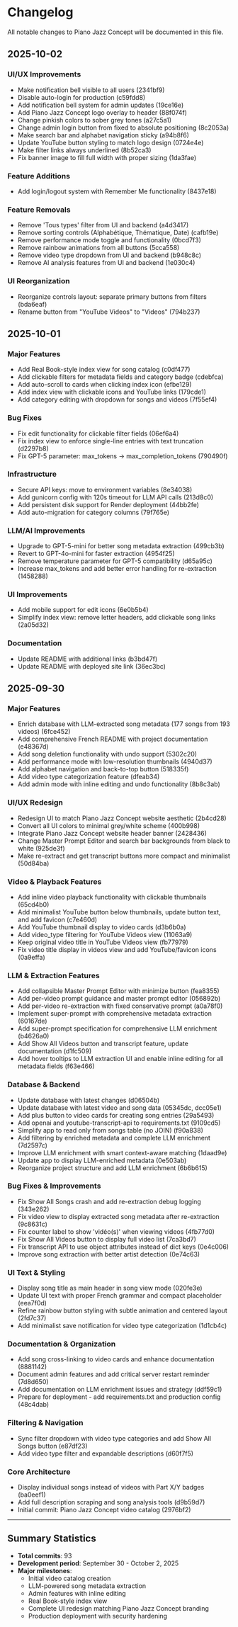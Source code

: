 # Changelog

All notable changes to Piano Jazz Concept will be documented in this file.

## 2025-10-02

### UI/UX Improvements
- Make notification bell visible to all users (2341bf9)
- Disable auto-login for production (c59fdd8)
- Add notification bell system for admin updates (19ce16e)
- Add Piano Jazz Concept logo overlay to header (88f074f)
- Change pinkish colors to sober grey tones (a27c5a1)
- Change admin login button from fixed to absolute positioning (8c2053a)
- Make search bar and alphabet navigation sticky (a94b8f6)
- Update YouTube button styling to match logo design (0724e4e)
- Make filter links always underlined (8b52ca3)
- Fix banner image to fill full width with proper sizing (1da3fae)

### Feature Additions
- Add login/logout system with Remember Me functionality (8437e18)

### Feature Removals
- Remove 'Tous types' filter from UI and backend (a4d3417)
- Remove sorting controls (Alphabétique, Thématique, Date) (cafb19e)
- Remove performance mode toggle and functionality (0bcd7f3)
- Remove rainbow animations from all buttons (5cca558)
- Remove video type dropdown from UI and backend (b948c8c)
- Remove AI analysis features from UI and backend (1e030c4)

### UI Reorganization
- Reorganize controls layout: separate primary buttons from filters (bda6eaf)
- Rename button from "YouTube Videos" to "Videos" (794b237)

## 2025-10-01

### Major Features
- Add Real Book-style index view for song catalog (c0df477)
- Add clickable filters for metadata fields and category badge (cdebfca)
- Add auto-scroll to cards when clicking index icon (efbe129)
- Add index view with clickable icons and YouTube links (179cde1)
- Add category editing with dropdown for songs and videos (7f55ef4)

### Bug Fixes
- Fix edit functionality for clickable filter fields (06ef6a4)
- Fix index view to enforce single-line entries with text truncation (d2297b8)
- Fix GPT-5 parameter: max_tokens → max_completion_tokens (790490f)

### Infrastructure
- Secure API keys: move to environment variables (8e34038)
- Add gunicorn config with 120s timeout for LLM API calls (213d8c0)
- Add persistent disk support for Render deployment (44bb2fe)
- Add auto-migration for category columns (79f765e)

### LLM/AI Improvements
- Upgrade to GPT-5-mini for better song metadata extraction (499cb3b)
- Revert to GPT-4o-mini for faster extraction (4954f25)
- Remove temperature parameter for GPT-5 compatibility (d65a95c)
- Increase max_tokens and add better error handling for re-extraction (1458288)

### UI Improvements
- Add mobile support for edit icons (6e0b5b4)
- Simplify index view: remove letter headers, add clickable song links (2a05d32)

### Documentation
- Update README with additional links (b3bd47f)
- Update README with deployed site link (36ec3bc)

## 2025-09-30

### Major Features
- Enrich database with LLM-extracted song metadata (177 songs from 193 videos) (6fce452)
- Add comprehensive French README with project documentation (e48367d)
- Add song deletion functionality with undo support (5302c20)
- Add performance mode with low-resolution thumbnails (4940d37)
- Add alphabet navigation and back-to-top button (518335f)
- Add video type categorization feature (dfeab34)
- Add admin mode with inline editing and undo functionality (8b8c3ab)

### UI/UX Redesign
- Redesign UI to match Piano Jazz Concept website aesthetic (2b4cd28)
- Convert all UI colors to minimal grey/white scheme (400b998)
- Integrate Piano Jazz Concept website header banner (2428436)
- Change Master Prompt Editor and search bar backgrounds from black to white (925de3f)
- Make re-extract and get transcript buttons more compact and minimalist (50d84ba)

### Video & Playback Features
- Add inline video playback functionality with clickable thumbnails (65cd4b0)
- Add minimalist YouTube button below thumbnails, update button text, and add favicon (c7e460d)
- Add YouTube thumbnail display to video cards (d3b6b0a)
- Add video_type filtering for YouTube Videos view (11063a9)
- Keep original video title in YouTube Videos view (fb77979)
- Fix video title display in videos view and add YouTube/favicon icons (0a9effa)

### LLM & Extraction Features
- Add collapsible Master Prompt Editor with minimize button (fea8355)
- Add per-video prompt guidance and master prompt editor (056892b)
- Add per-video re-extraction with fixed conservative prompt (a0a78f0)
- Implement super-prompt with comprehensive metadata extraction (60167de)
- Add super-prompt specification for comprehensive LLM enrichment (b4626a0)
- Add Show All Videos button and transcript feature, update documentation (d1fc509)
- Add hover tooltips to LLM extraction UI and enable inline editing for all metadata fields (f63e466)

### Database & Backend
- Update database with latest changes (d06504b)
- Update database with latest video and song data (05345dc, dcc05e1)
- Add plus button to video cards for creating song entries (29a5493)
- Add openai and youtube-transcript-api to requirements.txt (9109cd5)
- Simplify app to read only from songs table (no JOIN) (f90a838)
- Add filtering by enriched metadata and complete LLM enrichment (7d2597c)
- Improve LLM enrichment with smart context-aware matching (1daad9e)
- Update app to display LLM-enriched metadata (0e503ab)
- Reorganize project structure and add LLM enrichment (6b6b615)

### Bug Fixes & Improvements
- Fix Show All Songs crash and add re-extraction debug logging (343e262)
- Fix video view to display extracted song metadata after re-extraction (9c8631c)
- Fix counter label to show 'vidéo(s)' when viewing videos (4fb77d0)
- Fix Show All Videos button to display full video list (7ca3bd7)
- Fix transcript API to use object attributes instead of dict keys (0e4c006)
- Improve song extraction with better artist detection (0e74c63)

### UI Text & Styling
- Display song title as main header in song view mode (020fe3e)
- Update UI text with proper French grammar and compact placeholder (eea7f0d)
- Refine rainbow button styling with subtle animation and centered layout (2fd7c37)
- Add minimalist save notification for video type categorization (1d1cb4c)

### Documentation & Organization
- Add song cross-linking to video cards and enhance documentation (8881142)
- Document admin features and add critical server restart reminder (7d8d650)
- Add documentation on LLM enrichment issues and strategy (ddf59c1)
- Prepare for deployment - add requirements.txt and production config (48c4dab)

### Filtering & Navigation
- Sync filter dropdown with video type categories and add Show All Songs button (e87df23)
- Add video type filter and expandable descriptions (d60f7f5)

### Core Architecture
- Display individual songs instead of videos with Part X/Y badges (ba0eef1)
- Add full description scraping and song analysis tools (d9b59d7)
- Initial commit: Piano Jazz Concept video catalog (2976bf2)

---

## Summary Statistics

- **Total commits**: 93
- **Development period**: September 30 - October 2, 2025
- **Major milestones**:
  - Initial video catalog creation
  - LLM-powered song metadata extraction
  - Admin features with inline editing
  - Real Book-style index view
  - Complete UI redesign matching Piano Jazz Concept branding
  - Production deployment with security hardening
